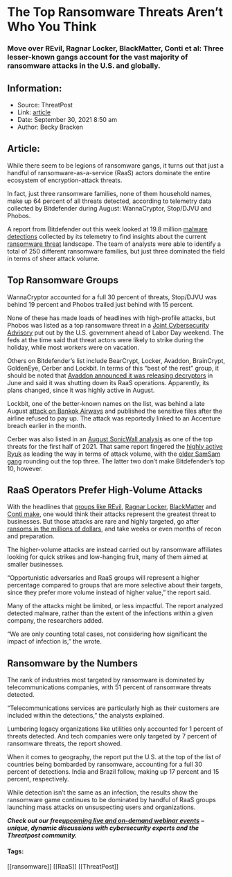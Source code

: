 # The Top Ransomware Threats Aren’t Who You Think
### Move over REvil, Ragnar Locker, BlackMatter, Conti et al: Three lesser-known gangs account for the vast majority of ransomware attacks in the U.S. and globally.

## Information:
+ Source: ThreatPost
+ Link: [article](https://kasperskycontenthub.com/threatpost-global/?p=175164)
+ Date: September 30, 2021  8:50 am
+ Author: Becky Bracken


## Article:
While there seem to be legions of ransomware gangs, it turns out that just a handful of ransomware-as-a-service (RaaS) actors dominate the entire ecosystem of encryption-attack threats.


In fact, just three ransomware families, none of them household names, make up 64 percent of all threats detected, according to telemetry data collected by Bitdefender during August: WannaCryptor, Stop/DJVU and Phobos.


A report from Bitdefender out this week looked at 19.8 million [malware detections](https://businessinsights.bitdefender.com/bitdefender-threat-debrief-august-2021) collected by its telemetry to find insights about the current [ransomware threat](https://threatpost.com/conti-ransomware-backups/175114/) landscape. The team of analysts were able to identify a total of 250 different ransomware families, but just three dominated the field in terms of sheer attack volume.


**Top Ransomware Groups**
-------------------------


WannaCryptor accounted for a full 30 percent of threats, Stop/DJVU was behind 19 percent and Phobos trailed just behind with 15 percent.


None of these has made loads of headlines with high-profile attacks, but Phobos was listed as a top ransomware threat in a [Joint Cybersecurity Advisory](https://us-cert.cisa.gov/sites/default/files/publications/AA21-243A-Ransomware_Awareness_for_Holidays_and_Weekends.pdf) put out by the U.S. government ahead of Labor Day weekend. The feds at the time said that threat actors were likely to strike during the holiday, while most workers were on vacation.


Others on Bitdefender’s list include BearCrypt, Locker, Avaddon, BrainCrypt, GoldenEye, Cerber and Lockbit. In terms of this “best of the rest” group, it should be noted that [Avaddon announced it was releasing decryptors](https://threatpost.com/avaddon-ransomware-global-crackdowns/166968/) in June and said it was shutting down its RaaS operations. Apparently, its plans changed, since it was highly active in August.


Lockbit, one of the better-known names on the list, was behind a late August [attack on Bankok Airways](https://threatpost.com/lockbit-publishes-bangkok-air-files/169101/) and published the sensitive files after the airline refused to pay up. The attack was reportedly linked to an Accenture breach earlier in the month.


Cerber was also listed in an [August SonicWall analysis](https://threatpost.com/ransomware-volumes-record-highs-2021/168327/) as one of the top threats for the first half of 2021. That same report fingered the [highly active Ryuk](https://threatpost.com/ryuk-ransomware-worming-self-propagation/164412/) as leading the way in terms of attack volume, with the [older SamSam gang](https://threatpost.com/samsam-ransomware-evolves-its-tactics-towards-targeting-whole-companies/131519/) rounding out the top three. The latter two don’t make Bitdefender’s top 10, however.


**RaaS Operators Prefer High-Volume Attacks**
---------------------------------------------


With the headlines that [groups like REvil](https://threatpost.com/how-revil-may-have-ripped-off-its-own-affiliates/174887/), [Ragnar Locker,](https://threatpost.com/ragnar-locker-gang-dont-call-fbi-police/169266/) [BlackMatter](https://threatpost.com/blackmatter-strikes-iowa-farmers-cooperative-demands-5-9m-ransom/174846/) and [Conti make](https://threatpost.com/conti-ransomware-backups/175114/), one would think their attacks represent the greatest threat to businesses. But those attacks are rare and highly targeted, go after [ransoms in the millions of dollars](https://threatpost.com/colonial-pays-5m/166147/), and take weeks or even months of recon and preparation.


The higher-volume attacks are instead carried out by ransomware affiliates looking for quick strikes and low-hanging fruit, many of them aimed at smaller businesses.


“Opportunistic adversaries and RaaS groups will represent a higher percentage compared to groups that are more selective about their targets, since they prefer more volume instead of higher value,” the report said.


Many of the attacks might be limited, or less impactful. The report analyzed detected malware, rather than the extent of the infections within a given company, the researchers added.


“We are only counting total cases, not considering how significant the impact of infection is,” the wrote.


**Ransomware by the Numbers**
-----------------------------


The rank of industries most targeted by ransomware is dominated by telecommunications companies, with 51 percent of ransomware threats detected.


“Telecommunications services are particularly high as their customers are included within the detections,” the analysts explained.


Lumbering legacy organizations like utilities only accounted for 1 percent of threats detected. And tech companies were only targeted by 7 percent of ransomware threats, the report showed.


When it comes to geography, the report put the U.S. at the top of the list of countries being bombarded by ransomware, accounting for a full 30 percent of detections. India and Brazil follow, making up 17 percent and 15 percent, respectively.


While detection isn’t the same as an infection, the results show the ransomware game continues to be dominated by handful of RaaS groups launching mass attacks on unsuspecting users and organizations.


***Check out our free***[***upcoming live and on-demand webinar events***](https://threatpost.com/category/webinars/) ***– unique, dynamic discussions with cybersecurity experts and the Threatpost community.***




#### Tags:
[[ransomware]] [[RaaS]] [[ThreatPost]]
